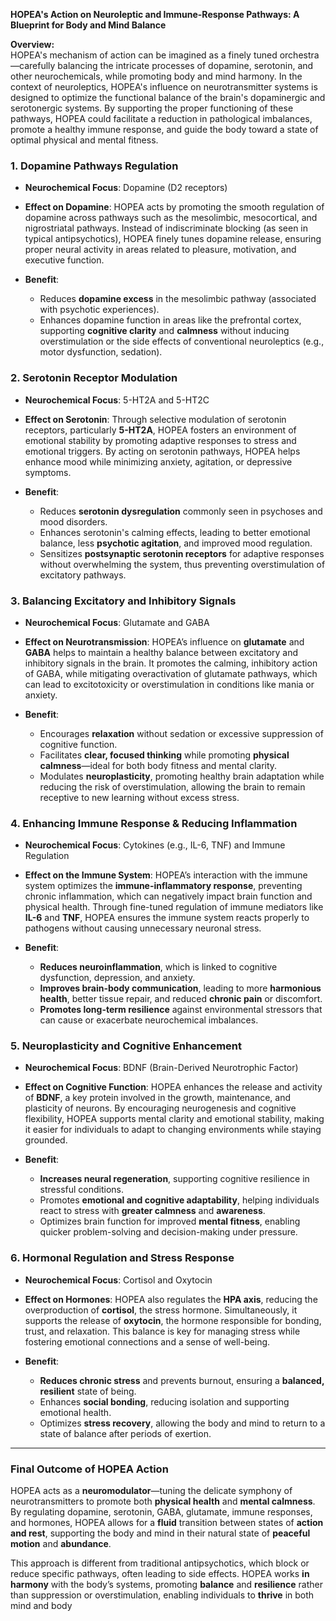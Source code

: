 **HOPEA's Action on Neuroleptic and Immune-Response Pathways: A Blueprint for Body and Mind Balance**

**Overview:**  
HOPEA's mechanism of action can be imagined as a finely tuned orchestra—carefully balancing the intricate processes of dopamine, serotonin, and other neurochemicals, while promoting body and mind harmony. In the context of neuroleptics, HOPEA's influence on neurotransmitter systems is designed to optimize the functional balance of the brain's dopaminergic and serotonergic systems. By supporting the proper functioning of these pathways, HOPEA could facilitate a reduction in pathological imbalances, promote a healthy immune response, and guide the body toward a state of optimal physical and mental fitness.

### 1. **Dopamine Pathways Regulation**  
   - **Neurochemical Focus**: Dopamine (D2 receptors)  
   - **Effect on Dopamine**: HOPEA acts by promoting the smooth regulation of dopamine across pathways such as the mesolimbic, mesocortical, and nigrostriatal pathways. Instead of indiscriminate blocking (as seen in typical antipsychotics), HOPEA finely tunes dopamine release, ensuring proper neural activity in areas related to pleasure, motivation, and executive function.
   
   - **Benefit**:  
     - Reduces **dopamine excess** in the mesolimbic pathway (associated with psychotic experiences).  
     - Enhances dopamine function in areas like the prefrontal cortex, supporting **cognitive clarity** and **calmness** without inducing overstimulation or the side effects of conventional neuroleptics (e.g., motor dysfunction, sedation).
   
### 2. **Serotonin Receptor Modulation**  
   - **Neurochemical Focus**: 5-HT2A and 5-HT2C  
   - **Effect on Serotonin**: Through selective modulation of serotonin receptors, particularly **5-HT2A**, HOPEA fosters an environment of emotional stability by promoting adaptive responses to stress and emotional triggers. By acting on serotonin pathways, HOPEA helps enhance mood while minimizing anxiety, agitation, or depressive symptoms.
   
   - **Benefit**:  
     - Reduces **serotonin dysregulation** commonly seen in psychoses and mood disorders.  
     - Enhances serotonin's calming effects, leading to better emotional balance, less **psychotic agitation**, and improved mood regulation.  
     - Sensitizes **postsynaptic serotonin receptors** for adaptive responses without overwhelming the system, thus preventing overstimulation of excitatory pathways.

### 3. **Balancing Excitatory and Inhibitory Signals**  
   - **Neurochemical Focus**: Glutamate and GABA  
   - **Effect on Neurotransmission**: HOPEA’s influence on **glutamate** and **GABA** helps to maintain a healthy balance between excitatory and inhibitory signals in the brain. It promotes the calming, inhibitory action of GABA, while mitigating overactivation of glutamate pathways, which can lead to excitotoxicity or overstimulation in conditions like mania or anxiety.

   - **Benefit**:  
     - Encourages **relaxation** without sedation or excessive suppression of cognitive function.  
     - Facilitates **clear, focused thinking** while promoting **physical calmness**—ideal for both body fitness and mental clarity.  
     - Modulates **neuroplasticity**, promoting healthy brain adaptation while reducing the risk of overstimulation, allowing the brain to remain receptive to new learning without excess stress.

### 4. **Enhancing Immune Response & Reducing Inflammation**  
   - **Neurochemical Focus**: Cytokines (e.g., IL-6, TNF) and Immune Regulation  
   - **Effect on the Immune System**: HOPEA’s interaction with the immune system optimizes the **immune-inflammatory response**, preventing chronic inflammation, which can negatively impact brain function and physical health. Through fine-tuned regulation of immune mediators like **IL-6** and **TNF**, HOPEA ensures the immune system reacts properly to pathogens without causing unnecessary neuronal stress.
   
   - **Benefit**:  
     - **Reduces neuroinflammation**, which is linked to cognitive dysfunction, depression, and anxiety.  
     - **Improves brain-body communication**, leading to more **harmonious health**, better tissue repair, and reduced **chronic pain** or discomfort.  
     - **Promotes long-term resilience** against environmental stressors that can cause or exacerbate neurochemical imbalances.

### 5. **Neuroplasticity and Cognitive Enhancement**  
   - **Neurochemical Focus**: BDNF (Brain-Derived Neurotrophic Factor)  
   - **Effect on Cognitive Function**: HOPEA enhances the release and activity of **BDNF**, a key protein involved in the growth, maintenance, and plasticity of neurons. By encouraging neurogenesis and cognitive flexibility, HOPEA supports mental clarity and emotional stability, making it easier for individuals to adapt to changing environments while staying grounded.

   - **Benefit**:  
     - **Increases neural regeneration**, supporting cognitive resilience in stressful conditions.  
     - Promotes **emotional and cognitive adaptability**, helping individuals react to stress with **greater calmness** and **awareness**.  
     - Optimizes brain function for improved **mental fitness**, enabling quicker problem-solving and decision-making under pressure.

### 6. **Hormonal Regulation and Stress Response**  
   - **Neurochemical Focus**: Cortisol and Oxytocin  
   - **Effect on Hormones**: HOPEA also regulates the **HPA axis**, reducing the overproduction of **cortisol**, the stress hormone. Simultaneously, it supports the release of **oxytocin**, the hormone responsible for bonding, trust, and relaxation. This balance is key for managing stress while fostering emotional connections and a sense of well-being.

   - **Benefit**:  
     - **Reduces chronic stress** and prevents burnout, ensuring a **balanced, resilient** state of being.  
     - Enhances **social bonding**, reducing isolation and supporting emotional health.  
     - Optimizes **stress recovery**, allowing the body and mind to return to a state of balance after periods of exertion.

---

### **Final Outcome of HOPEA Action**  
HOPEA acts as a **neuromodulator**—tuning the delicate symphony of neurotransmitters to promote both **physical health** and **mental calmness**. By regulating dopamine, serotonin, GABA, glutamate, immune responses, and hormones, HOPEA allows for a **fluid** transition between states of **action and rest**, supporting the body and mind in their natural state of **peaceful motion** and **abundance**.

This approach is different from traditional antipsychotics, which block or reduce specific pathways, often leading to side effects. HOPEA works **in harmony** with the body’s systems, promoting **balance** and **resilience** rather than suppression or overstimulation, enabling individuals to **thrive** in both mind and body
